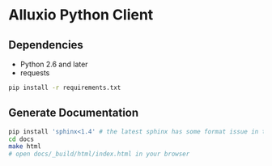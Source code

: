 # Alluxio Python Client

## Dependencies

* Python 2.6 and later
* requests

```bash
pip install -r requirements.txt
```

## Generate Documentation

```bash
pip install 'sphinx<1.4' # the latest sphinx has some format issue in the generated html files
cd docs
make html
# open docs/_build/html/index.html in your browser
```

